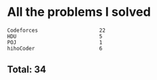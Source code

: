 # All the problems I solved

```
Codeforces                    22
HDU                           5
POJ                           1
hihoCoder                     6
```
## Total: 34
